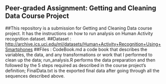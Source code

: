 ## Peer-graded Assignment: Getting and Cleaning Data Course Project
##This repository is a submission for Getting and Cleaning Data course project. It has the instructions on how to run analysis on Human Activity recognition dataset.
##Dataset : http://archive.ics.uci.edu/ml/datasets/Human+Activity+Recognition+Using+Smartphones
##Files   : CodeBook.md a code book that describes the variables, the data, and any transformations or work that I performed to clean up the data;                           run_analysis.R performs the data preparation and then followed by the 5 steps required as described in the course project’s definition;                                 FinalData.txt is the exported final data after going through all the sequences described above.
